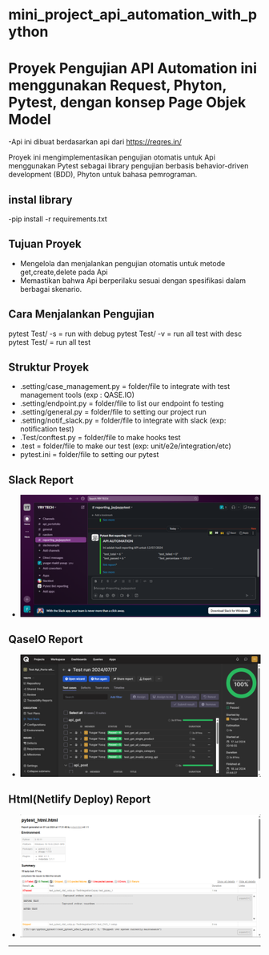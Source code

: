 # mini_project_api_automation_with_python

# Proyek Pengujian API Automation ini menggunakan Request, Phyton, Pytest, dengan konsep Page Objek Model
-Api ini dibuat berdasarkan api dari https://reqres.in/

Proyek ini mengimplementasikan pengujian otomatis untuk Api menggunakan Pytest sebagai library pengujian berbasis behavior-driven development (BDD), Phyton untuk bahasa pemrograman.

## instal library
-pip install -r requirements.txt 

## Tujuan Proyek
- Mengelola dan menjalankan pengujian otomatis untuk metode get,create,delete pada Api
- Memastikan bahwa Api berperilaku sesuai dengan spesifikasi dalam berbagai skenario.

## Cara Menjalankan Pengujian
pytest Test/ -s     = run with debug
pytest Test/ -v     = run all test with desc
pytest  Test/       = run all test

## Struktur Proyek
- .setting/case_management.py     = folder/file to integrate with test management tools (exp : QASE.IO)
- .setting/endpoint.py            = folder/file to list our endpoint fo testing
- .setting/general.py             = folder/file to setting our project run
- .setting/notif_slack.py         = folder/file to integrate with slack (exp: notification test)
- .Test/conftest.py               = folder/file to make hooks test
- .test                           = folder/file to make our test (exp: unit/e2e/integration/etc)
- pytest.ini                      = folder/file to setting our pytest

 ## Slack Report
  - ![Hasil_running1](msedge_OalUSH1Bts.png)
    
  ## QaseIO Report
  - ![Hasil_running1](msedge_q4cJUb448u.png)

 ## Html(Netlify Deploy) Report
  - ![Hasil_running1](xEZRRy5zMH.png)

---
